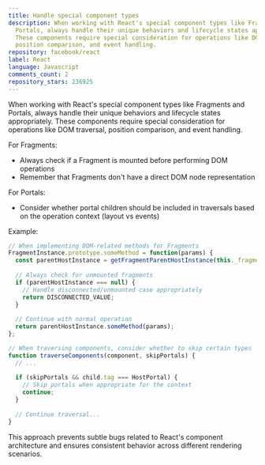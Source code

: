 ```yaml
---
title: Handle special component types
description: When working with React's special component types like Fragments and
  Portals, always handle their unique behaviors and lifecycle states appropriately.
  These components require special consideration for operations like DOM traversal,
  position comparison, and event handling.
repository: facebook/react
label: React
language: Javascript
comments_count: 2
repository_stars: 236925
---
```


When working with React's special component types like Fragments and Portals, always handle their unique behaviors and lifecycle states appropriately. These components require special consideration for operations like DOM traversal, position comparison, and event handling.

For Fragments:
- Always check if a Fragment is mounted before performing DOM operations
- Remember that Fragments don't have a direct DOM node representation

For Portals:
- Consider whether portal children should be included in traversals based on the operation context (layout vs events)

Example:
```javascript
// When implementing DOM-related methods for Fragments
FragmentInstance.prototype.someMethod = function(params) {
  const parentHostInstance = getFragmentParentHostInstance(this._fragmentFiber);
  
  // Always check for unmounted fragments
  if (parentHostInstance === null) {
    // Handle disconnected/unmounted case appropriately
    return DISCONNECTED_VALUE;
  }
  
  // Continue with normal operation
  return parentHostInstance.someMethod(params);
};

// When traversing components, consider whether to skip certain types
function traverseComponents(component, skipPortals) {
  // ...
  
  if (skipPortals && child.tag === HostPortal) {
    // Skip portals when appropriate for the context
    continue;
  }
  
  // Continue traversal...
}
```

This approach prevents subtle bugs related to React's component architecture and ensures consistent behavior across different rendering scenarios.